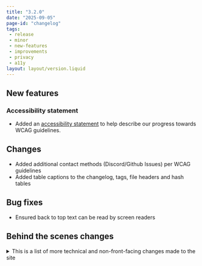 ```yaml
---
title: "3.2.0"
date: "2025-09-05"
page-id: "changelog"
tags: 
 - release
 - minor
 - new-features
 - improvements
 - privacy
 - a11y
layout: layout/version.liquid
---
```


## New features
### Accessibility statement
- Added an [accessibility statement](/accessibility/) to help describe our progress towards WCAG guidelines.

## Changes
- Added additional contact methods (Discord/Github Issues) per WCAG guidelines
- Added table captions to the changelog, tags, file headers and hash tables

## Bug fixes
- Ensured back to top text can be read by screen readers

## Behind the scenes changes
<details>
<summary>This is a list of more technical and non-front-facing changes made to the site  </summary>

### Changes/improvements
- Updated 11ty to latest version [3.1.2](https://github.com/11ty/eleventy/releases/tag/v3.1.2)
- Updated Bootstrap icons to latest version [1.13.1](https://github.com/twbs/icons/releases/tag/v1.13.1)
- Fixed H1 not being the first tag on the page
- Fixed link color on changelog items

</details>